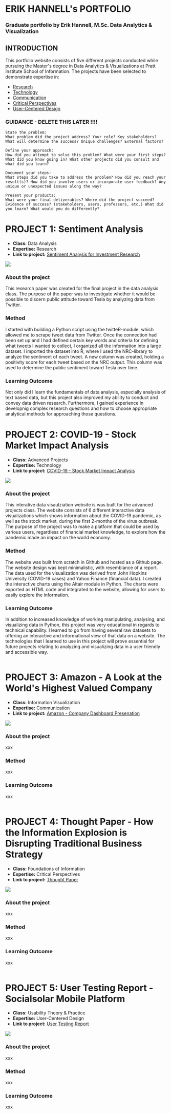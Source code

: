 # ERIK HANNELL's PORTFOLIO
### Graduate portfolio by Erik Hannell, M.Sc. Data Analytics & Visualization

## INTRODUCTION

This portfolio website consists of five different projects conducted while pursuing the Master's degree in Data Analytics & Visualizations at Pratt Institute School of Information. The projects have been selected to demonstrate expertise in:
- [Research](#project-1-sentiment-analysis)
- [Technology](#project-2-covid-19---stock-market-impact-analysis)
- [Communication](#project-3-amazon---a-look-at-the-worlds-highest-valued-company)
- [Critical Perspectives](#project-4-thought-paper---how-the-information-explosion-is-disrupting-traditional-business-strategy)
- [User-Centered Design](#project-5-user-testing-report---socialsolar-mobile-platform)

### GUIDANCE - DELETE THIS LATER !!!! 
```
State the problem:
What problem did the project address? Your role? Key stakeholders? What will determine the success? Unique challenges? External factors?

Define your approach:
How did you attempt to solve this problem? What were your first steps? What did you know going in? What other projects did you consult and what did you learn?

Document your steps:
What steps did you take to address the problem? How did you reach your result(s)? How did you involve users or incorporate user feedback? Any unique or unexpected issues along the way?

Present your products:
What were your final deliverables? Where did the project succeed? Evidence of success? (stakeholders, users, professors, etc.) What did you learn? What would you do differently?

```

# PROJECT 1: Sentiment Analysis

- **Class:** Data Analysis
- **Expertise:** Research
- **Link to project:** [Sentiment Analysis for Investment Research](https://github.com/ehannell/dav_portfolio/blob/main/Final%20Project%20-%20Sentiment%20Analysis%20for%20Investment%20Research%20(Erik%20Hannell).pdf)

![](https://i.ibb.co/rHtb7fz/data-analysis.jpg)

### About the project
This research paper was created for the final project in the data analysis class. The purpose of the paper was to investigate whether it would be possible to discern public attitude toward Tesla by analyzing data from Twitter. 

### Method
I started with building a Python script using the twitteR-module, which allowed me to scrape tweet data from Twitter. Once the connection had been set up and I had defined certain key words and criteria for defining what tweets I wanted to collect, I organized all the information into a large dataset. I imported the dataset into R, where I used the NRC-library to analyze the sentiment of each tweet. A new column was created, holding a positivity score for each tweet based on the NRC output. This column was used to determine the public sentiment toward Tesla over time. 

### Learning Outcome
Not only did I learn the fundamentals of data analysis, especially analysis of text based data, but this project also improved my ability to conduct and convey data driven research. Furthermore, I gained experience in developnig complex research questions and how to choose appropriate analytical methods for approaching those questions.    

# PROJECT 2: COVID-19 - Stock Market Impact Analysis

- **Class:** Advanced Projects
- **Expertise:** Technology
- **Link to project:** [COVID-19 - Stock Market Impact Analysis](https://ehannell.github.io/covid19_sp500/)

![](https://i.ibb.co/qp78gGp/covidproject.jpg)

### About the project
This interative data visaulziation website is was built for the advanced projects class. The website consists of 6 different interactive data visualizations which shows information about the COVID-19 pandemic, as well as the stock market, during the first 2-months of the virus outbreak. The purpose of the project was to make a platform that could be used by various users, regardless of financial market knowledge, to explore how the pandemic made an impact on the world economy.

### Method
The website was built from scratch in Github and hosted as a Github page. The website design was kept minimalistic, with resemblance of a report. The data used for the visualization was derived from John Hopkins University (COVID-19 cases) and Yahoo Finance (financial data). I created the interactive charts using the Altair module in Python. The charts were exported as HTML code and integrated to the website, allowing for users to easily explore the information.  

### Learning Outcome
In addition to increased knowledge of working manipulating, analysing, and visualizing data in Python, this project was very educational in regards to technical capability. I learned to go from having several raw datasets to offering an interactive and informational view of that data on a website. The technologies that I learned to use in this project will prove essential for future projects relating to analyzing and visualizing data in a user friendly and accessible way.   

```
```

# PROJECT 3: Amazon - A Look at the World's Highest Valued Company 

- **Class:** Information Visualization
- **Expertise:** Communication
- **Link to project:** [Amazon - Company Dashboard Presenation](https://github.com/ehannell/dav_portfolio/blob/main/Amazon%20-%20a%20look%20at%20the%20world's%20highest%20valued%20company.pdf)

![](https://i.ibb.co/9bw40Wb/amzon.png)

### About the project
xxx

### Method
xxx

### Learning Outcome
xxx

```
```

# PROJECT 4: Thought Paper - How the Information Explosion is Disrupting Traditional Business Strategy

- **Class:** Foundations of Information
- **Expertise:** Critical Perspectives
- **Link to project:** [Thought Paper](https://github.com/ehannell/dav_portfolio/blob/main/Foundations%20of%20Information%20-%20Thought%20Paper%20(ehannell).pdf)

![](https://i.ibb.co/C2pb8N9/thoughtpaper.jpg)

### About the project
xxx

### Method
xxx

### Learning Outcome
xxx

```
```

# PROJECT 5: User Testing Report - Socialsolar Mobile Platform

- **Class:** Usability Theory & Practice
- **Expertise:** User-Centered Design
- **Link to project:** [User Testing Report](https://github.com/ehannell/dav_portfolio/blob/main/Socialsolar.pdf)

![](https://i.ibb.co/t3BY97G/userdesign.png)

### About the project
xxx

### Method
xxx

### Learning Outcome
xxx



